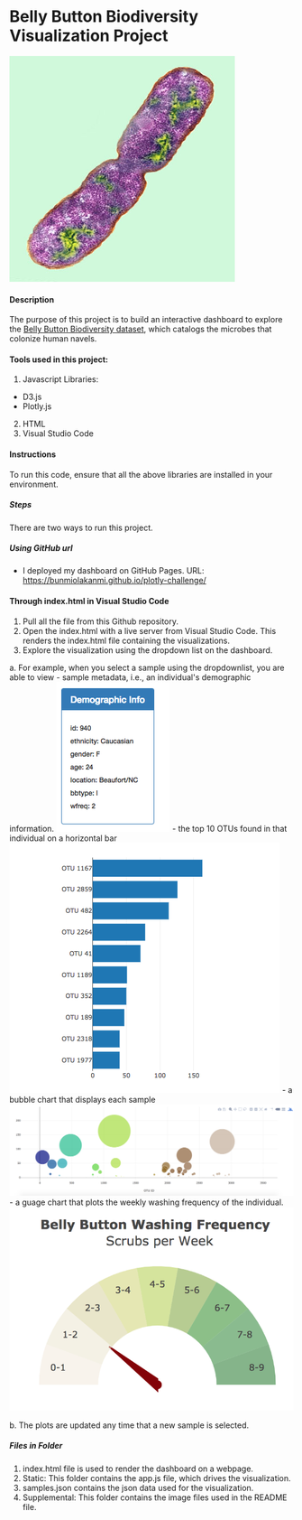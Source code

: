 # Belly Button Biodiversity Visualization Project

![Bacteria by filterforge.com](Images/bacteria.jpg)

#### Description 
The purpose of this project is to build an interactive dashboard to explore the [Belly Button Biodiversity dataset](http://robdunnlab.com/projects/belly-button-biodiversity/), which catalogs the microbes that colonize human navels.

####  Tools used in this project:
1.  Javascript
  Libraries:
  - D3.js
  - Plotly.js
2.  HTML
3.  Visual Studio Code

#### Instructions
To run this code, ensure that all the above libraries are installed in your environment.

##### Steps
There are two ways to run this project.
##### Using GitHub url
*  I deployed my dashboard on GitHub Pages. URL: https://bunmiolakanmi.github.io/plotly-challenge/ 

#### Through index.html in Visual Studio Code
1.  Pull all the file from this Github repository.
2.  Open the index.html with a live server from Visual Studio Code. This renders the index.html file containing the visualizations.
3.  Explore the visualization using the dropdown list on the dashboard.
  
  a.  For example, when you select a sample using the dropdownlist, you are able to view 
      -  sample metadata, i.e., an individual's demographic information. 
       ![hw](Images/hw03.png)
      -  the top 10 OTUs found in that individual on a horizontal bar  
        ![bar Chart](Images/hw01.png)
      -  a bubble chart that displays each sample 
        ![Bubble Chart](Images/bubble_chart.png)
      -  a guage chart that plots the weekly washing frequency of the individual. 
        ![Weekly Washing Frequency Gauge](Images/gauge.png)
  
  b. The plots are updated any time that a new sample is selected.
 
##### Files in Folder
1.  index.html file is used to render the dashboard on a webpage.
2.  Static: This folder contains the app.js file, which drives the visualization.
3.  samples.json contains the json data used for the visualization.
4.  Supplemental: This folder contains the image files used in the README file.
